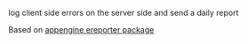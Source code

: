 log client side errors on the server side and send a daily report

Based on [appengine ereporter package](http://code.google.com/p/googleappengine/source/browse/trunk/python/google/appengine/ext/ereporter)
